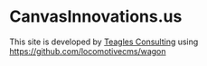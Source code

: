 # CanvasInnovations.us

This site is developed by [Teagles Consulting](http://www.teaglesconsulting.com/) using https://github.com/locomotivecms/wagon
